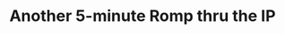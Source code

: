 ---
inv_num: 2011-020
add_credit:
url: 2011-020-another-5-minute-romp-thru-the-ip
title: Another 5-minute Romp thru the IP
year: '2011'
display_year: '2011'
medium: Video
dims: Dimensions Variable
pitch: "​5 minute improvisation on a Sandin Image Processor."
ps:
live_url:
youtube:
related_code:
subheading:
download:
commission:
related:
layout: things-i-made
---